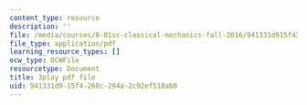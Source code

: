 ```yaml
---
content_type: resource
description: ''
file: /media/courses/8-01sc-classical-mechanics-fall-2016/941331d915f4260c294a2c92ef518ab0_bEpq3yjismU.pdf
file_type: application/pdf
learning_resource_types: []
ocw_type: OCWFile
resourcetype: Document
title: 3play pdf file
uid: 941331d9-15f4-260c-294a-2c92ef518ab0
---
```

